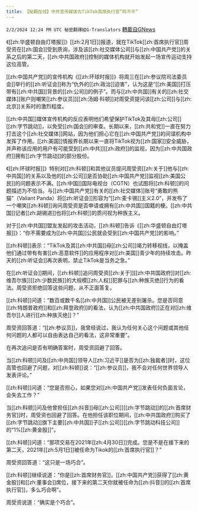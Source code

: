 ```yaml
---
title: 【秘翻在线】中共宣传媒体为TikTok首席执行官“鸣不平”
---
```

`2/2/2024 12:24 PM UTC 秘密翻譯組G-Translators` [轉載自GNews](https://gnews.org/articles/2276616)

《[[zh:华盛顿自由灯塔报]]》[[zh:2月1日]]报道，就在TikTok[[zh:首席执行官]]周受资在[[zh:国会]]受到质询，涉及该[[zh:社交媒体公司]]与[[zh:中国共产党]]的关系之后的第二天，[[zh:中共国政府]]控制的媒体机构就开始发起一场宣传运动支持这位高管。

[[zh:中国共产党]]的宣传机构《[[zh:环球时报]]》将周三在[[zh:参议院司法委员会]]举行的[[zh:听证会]]称为“仇外的[[zh:政治]]迫害”，认为这是“[[zh:美国]]打压带有[[zh:中共国]]背景的[[zh:公司]]的例子”。而与[[zh:中共国]]有关的[[zh:社交媒体]]账户则嘲笑[[zh:参议员]][[zh:汤姆·科顿]]对周受资提问该[[zh:公司]]与[[zh:北京]]关系时的激烈程度。

[[zh:中共国]]媒体宣传机构的反应表明他们希望保护TikTok及其母[[zh:公司]][[zh:字节跳动]]，以免受[[zh:国会]]的审查。长期以来，[[zh:共和党]]一直在努力打击这个[[zh:社交媒体]]网站，因为他们担心它在[[zh:中国共产党]]的间谍机构中发挥了作用。[[zh:美国]]情报界长期以来一直将TikTok视为[[zh:国家]]安全威胁，并声称该应用的用户有可能受到[[zh:中共]][[zh:政府]]的监视，因为[[zh:中共国政府]]拥有[[zh:字节跳动]]的部分股份。

《[[zh:环球时报]]》特别对[[zh:科顿]]和其他议员提问周受资[[zh:关于]]他与[[zh:中共国]]的关系以及他的[[zh:公司]]是否协助[[zh:中国共产党]]监视[[zh:美国公民]]的问题表示不满。[[zh:中国]]国际电视台（CGTN）也试图将[[zh:科顿]]的问题描述为不恰当。与[[zh:中国共产党]]有关的[[zh:社交媒体]]账号“勇敢的熊猫”（Valiant Panda）将[[zh:听证会]]形容为“[[zh:麦卡锡]]主义2.0”，并发布了一个嘲笑[[zh:科顿]]询问周受资是否申请或拥有[[zh:中共国]]国籍的梗。[[zh:中共国]]记者[[zh:胡锡进]]也将[[zh:科顿]]的质问视为种族主义。

对于[[zh:中共国]]盟友发起的攻击活动，[[zh:科顿]]告诉《[[zh:华盛顿自由灯塔报]]》：“你不需要成为[[zh:中共国]]公民就会受到[[zh:中国共产党]]的影响。”

[[zh:科顿]]表示：“TikTok及其[[zh:中共国]]母[[zh:公司]]竭力转移视线，以掩盖他们通过带有有害[[zh:恶意软件]]的应用程序对[[zh:美国]]青少年的持续攻击。昨天的[[zh:听证会]]再次表明，禁止TikTok是当务之急。”

在[[zh:听证会]]期间，[[zh:科顿]]追问周受资[[zh:关于]][[zh:中共国政府]]对[[zh:维吾尔族]][[zh:少数民族]]的大规模[[zh:人权]]犯罪与[[zh:种族灭绝]]行为的看法。周受资拒绝回答这些问题，从不正面答复。

[[zh:科顿]]问道：“数百或数千名[[zh:中共国]]公民被无差别屠杀。您是否同意[[zh:特朗普政府]]和[[zh:拜登政府]]的看法，认为[[zh:中共国政府]]正在对[[zh:维吾尔]]人进行[[zh:种族灭绝]]？”

周受资回答道：“[[zh:参议员]]，我曾经说过，我认为任何关心这个问题或其他任何问题的人都可以自由表达自己的看法，这非常重要”。

在再次追问是否有明确答案时，周受资回避了回答。

当[[zh:科顿]]问及[[zh:中共国]]领导人[[zh:习近平]]是否为[[zh:独裁者]]时，这位高管也回避了问题，对[[zh:科顿]]说：“[[zh:参议员]]，我不会对任何世界领导人发表评论。”

[[zh:科顿]]问道：“您是否担心，如果您对[[zh:中国共产党]]发表任何负面言论，会失去工作？”

当[[zh:科顿]]问及他曾担任[[zh:抖音]]母[[zh:公司]][[zh:字节跳动]]的[[zh:首席财务官]]时，周受资也回避了回答。在他担任该职位期间，[[zh:中共国政府]]购买了[[zh:字节跳动]]旗下主要[[zh:中共国]]子[[zh:公司]][[zh:字节跳动科技公司]]的“1%[[zh:黄金股]]”。

[[zh:科顿]]问道：“那项交易在2021年[[zh:4月30日]]完成。您是不是在接下来的第二天，2021年[[zh:5月1日]]被任命为Tikok的[[zh:首席执行官]]？”

周受资回答道：“这只是一场巧合”。

[[zh:科顿]]继续说道：“你是[[zh:首席财务官]]，[[zh:中国共产党]]获得了[[zh:黄金股]]和[[zh:董事会]]席位，接下来的第二天你就被任命为[[zh:抖音]]的[[zh:首席执行官]]，多么巧合啊”。

周受资说道：“确实是个巧合”。
